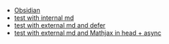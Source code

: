 
- [Obsidian](./Obsidian.html)
- [test with internal md](./test_equations_internal.html)
- [test with external md and defer](./test_equations1.html)
- [test with external md and Mathjax in head + async](./test_equations2.html)




